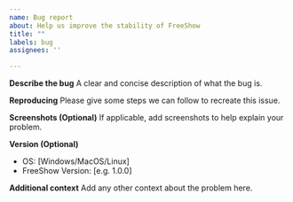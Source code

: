 ```yaml
---
name: Bug report
about: Help us improve the stability of FreeShow
title: ""
labels: bug
assignees: ''

---
```


**Describe the bug**
A clear and concise description of what the bug is.

**Reproducing**
Please give some steps we can follow to recreate this issue.

**Screenshots (Optional)**
If applicable, add screenshots to help explain your problem.

**Version (Optional)**
 - OS: [Windows/MacOS/Linux]
 - FreeShow Version: [e.g. 1.0.0]

**Additional context**
Add any other context about the problem here.
